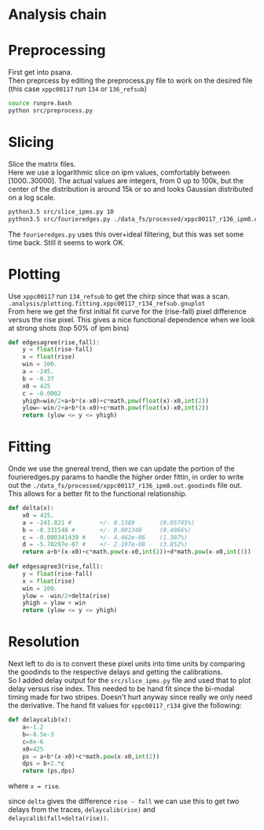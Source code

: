 Analysis chain
==============
# Preprocessing  
First get into psana.  
Then preprcess by editing the preprocess.py file to work on the desired file (this case `xppc00117` run `134` or `136_refsub`)  
```bash  
source runpre.bash  
python src/preprocess.py  
```  

# Slicing  

Slice the matrix files.  
Here we use a logarithmic slice on ipm values, comfortably between [1000..30000].
The actual values are integers, from 0 up to 100k, but the center of the distribution is around 15k or so and looks Gaussian distributed on a log scale.  
```bash  
python3.5 src/slice_ipms.py 10  
python3.5 src/fourieredges.py ./data_fs/processed/xppc00117_r136_ipm8.out  
```
The `fourieredges.py` uses this over+ideal filtering, but this was set some time back.
Still it seems to work OK.  

# Plotting  
Use `xppc00117` run `134_refsub` to get the chirp since that was a scan.  
`.analysis/plotting.fitting.xppc00117_r134_refsub.gnuplot`  
From here we get the first initial fit curve for the (rise-fall) pixel difference versus the rise pixel.
This gives a nice functional dependence when we look at strong shots (top 50\% of ipm bins) 

```python
def edgesagree(rise,fall):
	y = float(rise-fall)
	x = float(rise)
	win = 100.
	a = -245.
	b = -0.37
	x0 = 425 
	c = -0.0002
	yhigh=win/2+a+b*(x-x0)+c*math.pow(float(x)-x0,int(2))
	ylow=-win/2+a+b*(x-x0)+c*math.pow(float(x)-x0,int(2))
	return (ylow <= y <= yhigh)
```

# Fitting  
Onde we use the gnereal trend, then we can update the portion of the fourieredges.py params to handle the higher order fittin, in order to write out the `./data_fs/processed/xppc00117_r136_ipm8.out.goodinds` file out.  
This allows for a better fit to the functional relationship.  

```python
def delta(x):
    x0 = 425.
    a = -241.821 #        +/- 0.1389       (0.05745%)
    b = -0.331548 #       +/- 0.001348     (0.4066%)
    c = -0.000341439 #    +/- 4.462e-06    (1.307%)
    d = -5.70297e-07 #    +/- 2.197e-08    (3.852%)
    return a+b*(x-x0)+c*math.pow(x-x0,int(2))+d*math.pow(x-x0,int(3))
    
def edgesagree3(rise,fall):
    y = float(rise-fall)
    x = float(rise)
    win = 100.
    ylow = -win/2+delta(rise)
    yhigh = ylow + win
    return (ylow <= y <= yhigh)
```

# Resolution  

Next left to do is to convert these pixel units into time units by comparing the goodinds to the respective delays and getting the calibrations.  
So I added delay output for the `src/slice_ipms.py` file and used that to plot delay versus rise index.
This needed to be hand fit since the bi-modal timing made for two stripes.
Doesn't hurt anyway since really we only need the derivative.
The hand fit values for `xppc00117_r134` give the following:
```python
def delaycalib(x):
    a=-1.2
    b=-8.5e-3
    c=8e-6
    x0=425
    ps = a+b*(x-x0)+c*math.pow(x-x0,int(2))
    dps = b+2.*c
    return (ps,dps)
```
where `x = rise`.

since `delta` gives the difference `rise - fall` we can use this to get two delays from the traces, `delaycalib(rise)` and `delaycalib(fall+delta(rise))`.  


